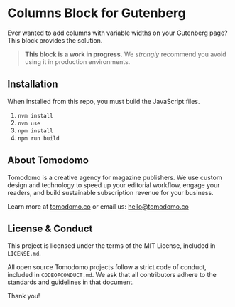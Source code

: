 # Columns Block for Gutenberg

Ever wanted to add columns with variable widths on your Gutenberg page? This block provides the solution.

> **This block is a work in progress.** We _strongly_ recommend you avoid using it in production environments.

## Installation

When installed from this repo, you must build the JavaScript files.

1. `nvm install`
2. `nvm use`
3. `npm install`
4. `npm run build`

## About Tomodomo

Tomodomo is a creative agency for magazine publishers. We use custom design and technology to speed up your editorial workflow, engage your readers, and build sustainable subscription revenue for your business.

Learn more at [tomodomo.co](https://tomodomo.co) or email us: [hello@tomodomo.co](mailto:hello@tomodomo.co)

## License & Conduct

This project is licensed under the terms of the MIT License, included in `LICENSE.md`.

All open source Tomodomo projects follow a strict code of conduct, included in `CODEOFCONDUCT.md`. We ask that all contributors adhere to the standards and guidelines in that document.

Thank you!
